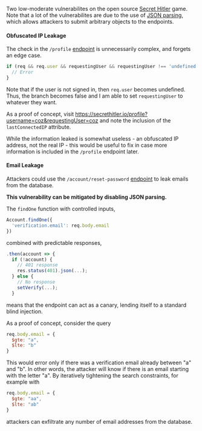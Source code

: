 Two low-moderate vulnerabilites on the open source [Secret Hitler](https://www.secrethitler.com/) game. Note that a lot of the vulnerabilites are due to the use of [JSON parsing](https://github.com/cozuya/secret-hitler/blob/master/app.js#L64), which allows attackers to submit arbitrary objects to the endpoints.

#### Obfuscated IP Leakage

The check in the `/profile` [endpoint](https://github.com/cozuya/secret-hitler/blob/master/routes/index.js#L204) is unnecessarily complex, and forgets an edge case.

```javascript
if (req && req.user && requestingUser && requestingUser !== 'undefined' && req.user.username && requestingUser !== req.user.username) {
  // Error 
}
```

Note that if the user is not signed in, then `req.user` becomes undefined. Thus, the branch becomes false and I am able to set `requestingUser` to whatever they want.

As a proof of concept, visit <https://secrethitler.io/profile?username=coz&requestingUser=coz> and note the inclusion of the `lastConnectedIP` attribute.

While the information leaked is somewhat useless - an obfuscated IP address, not the real IP - this would be useful to fix in case more information is included in the `/profile` endpoint later. 

#### Email Leakage

Attackers could use the `/account/reset-password` [endpoint](https://github.com/cozuya/secret-hitler/blob/master/routes/accounts.js#L362) to leak emails from the database.

**This vulnerability can be mitigated by disabling JSON parsing.**

The `findOne` function with controlled inputs,

```javascript
Account.findOne({
  'verification.email': req.body.email
})
```

combined with predictable responses,

```javascript
.then(account => {
  if (!account) {
    // 401 response
    res.status(401).json(...);
  } else {
    // No response
    setVerify(...);
  }
```

means that the endpoint can act as a canary, lending itself to a standard blind injection.

As a proof of concept, consider the query

```javascript
req.body.email = {
  $gte: "a",
  $lte: "b"
}
```

This would error only if there was a verification email already between "a" and "b". In other words, the attacker will know if there is an email starting with the letter "a". By iteratively tightening the search constraints, for example with

```javascript
req.body.email = {
  $gte: "aa",
  $lte: "ab"
}
```

attackers can exfiltrate any number of email addresses from the database.


